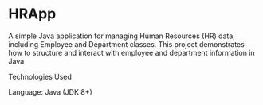# HRApp
A simple Java application for managing Human Resources (HR) data, including Employee and Department classes. This project demonstrates how to structure and interact with employee and department information in Java

Technologies Used

Language: Java (JDK 8+)
